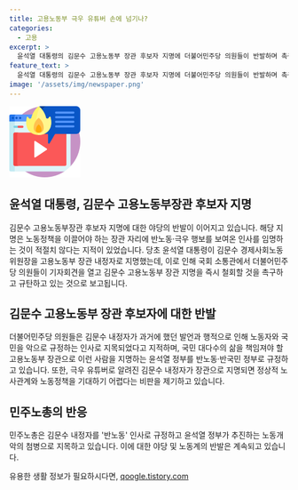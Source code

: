 ```yaml
---
title: 고용노동부 극우 유튜버 손에 넘기나?
categories:
  - 고용
excerpt: >
  윤석열 대통령의 김문수 고용노동부 장관 후보자 지명에 더불어민주당 의원들이 반발하며 촉구하고 있다. 김문수 내정자는 과거 발언 등으로 노동계와 국민들의 비판을 받고 있으며, 그의 장관 지명은 노동정책과 노사관계에 부정적 영향을 미칠 것으로 우려되고 있다. 이에 윤석열 정부에 대한 반노동·반국민 정책이라는 비판도 제기되었다. 추가로, 더불어민주당 의원들은 김문수 내정자의 극우적인 입장을 우려하며, 노동자와 국민을 위한 삶을 지키겠다고 주장했다.
feature_text: >
  윤석열 대통령의 김문수 고용노동부 장관 후보자 지명에 더불어민주당 의원들이 반발하며 촉구하고 있다. 김문수 내정자는 과거 발언 등으로 노동계와 국민들의 비판을 받고 있으며, 그의 장관 지명은 노동정책과 노사관계에 부정적 영향을 미칠 것으로 우려되고 있다. 이에 윤석열 정부에 대한 반노동·반국민 정책이라는 비판도 제기되었다. 추가로, 더불어민주당 의원들은 김문수 내정자의 극우적인 입장을 우려하며, 노동자와 국민을 위한 삶을 지키겠다고 주장했다.
image: '/assets/img/newspaper.png'
---
```


<p><img src="/assets/img/news.png" alt="rentncar 속보" /></p>

<h2 data-ke-size="size26">윤석열 대통령, 김문수 고용노동부장관 후보자 지명</h2>

<p>김문수 고용노동부장관 후보자 지명에 대한 야당의 반발이 이어지고 있습니다. 해당 지명은 노동정책을 이끌어야 하는 장관 자리에 반노동·극우 행보를 보여온 인사를 임명하는 것이 적절치 않다는 지적이 있었습니다. 당초 윤석열 대통령이 김문수 경제사회노동위원장을 고용노동부 장관 내정자로 지명했는데, 이로 인해 국회 소통관에서 더불어민주당 의원들이 기자회견을 열고 김문수 고용노동부 장관 지명을 즉시 철회할 것을 촉구하고 규탄하고 있는 것으로 보고됩니다.</p>

<h2 data-ke-size="size26">김문수 고용노동부 장관 후보자에 대한 반발</h2>

<p>더불어민주당 의원들은 김문수 내정자가 과거에 했던 발언과 행적으로 인해 노동자와 국민을 악으로 규정하는 인사로 지목되었다고 지적하며, 국민 대다수의 삶을 책임져야 할 고용노동부 장관으로 이런 사람을 지명하는 윤석열 정부를 반노동·반국민 정부로 규정하고 있습니다. 또한, 극우 유튜버로 알려진 김문수 내정자가 장관으로 지명되면 정상적 노사관계와 노동정책을 기대하기 어렵다는 비판을 제기하고 있습니다.</p>

<h2 data-ke-size="size26">민주노총의 반응</h2>

<p>민주노총은 김문수 내정자를 '반노동' 인사로 규정하고 윤석열 정부가 추진하는 노동개악의 첨병으로 지목하고 있습니다. 이에 대한 야당 및 노동계의 반발은 계속되고 있습니다.</p>
유용한 생활 정보가 필요하시다면, <a href="https://qoogle.tistory.com" rel="dofollow">qoogle.tistory.com</a>


